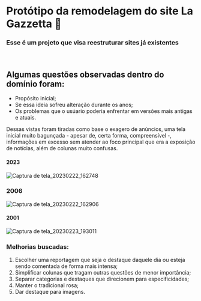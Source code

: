 <h1>Protótipo da remodelagem do site La Gazzetta 📰</h1>

### Esse é um projeto que visa reestruturar sites já existentes
<br>

## Algumas questões observadas dentro do domínio foram:
+ Propósito inicial;
+ Se essa ideia sofreu alteração durante os anos;
+ Os problemas que o usúario poderia enfrentar em versões mais antigas e atuais.

Dessas vistas foram tiradas como base o exagero de anúncios, uma tela inicial muito bagunçada - apesar de, certa forma, compreensível -, informações em excesso sem atender ao foco principal que era a exposição de notícias, além de colunas muito confusas.
<br>
#### 2023
![Captura de tela_20230222_162748](https://user-images.githubusercontent.com/125093918/221382066-b7573479-9e84-4dd1-a340-4eb9b52dac14.png)
<br>
### 2006
![Captura de tela_20230222_162906](https://user-images.githubusercontent.com/125093918/221382286-84a58639-4976-4906-a70a-a18de0eafd83.png)
<br>
#### 2001
![Captura de tela_20230223_193011](https://user-images.githubusercontent.com/125093918/221382205-7ad2e355-44d4-4633-841e-71fab5d4ccbc.png)

### Melhorias buscadas:

1. Escolher uma reportagem que seja o destaque daquele dia ou esteja sendo comentada de forma mais intensa;
2. Simplificar colunas que tragam outras questões de menor importância;
3. Separar categorias e destaques que direcionem para especificidades;
4. Manter o tradicional rosa;
5. Dar destaque para imagens.
